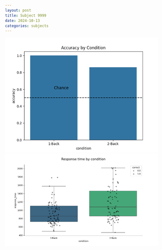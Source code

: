 ```yaml
---
layout: post
title: Subject 9999
date: 2024-10-13
categories: subjects
---
```


![](data/9999/run-3/9999_ATS_acc.png)
![](data/9999/run-3/9999_ATS_rt.png)
